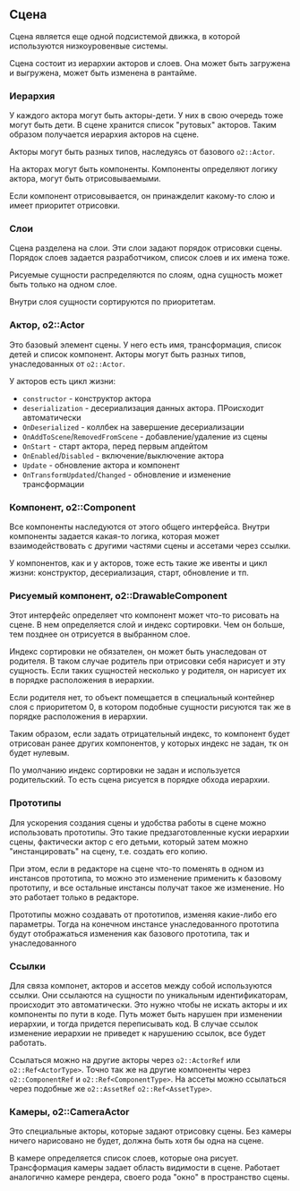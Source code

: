 ## Сцена
Сцена является еще одной подсистемой движка, в которой используются низкоуровенвые системы.

Сцена состоит из иерархии акторов и слоев. Она может быть загружена и выгружена, может быть изменена в рантайме.

### Иерархия
У каждого актора могут быть акторы-дети. У них в свою очередь тоже могут быть дети. В сцене хранится список "рутовых" акторов. Таким образом получается иерархия акторов на сцене.

Акторы могут быть разных типов, наследуясь от базового `o2::Actor`. 

На акторах могут быть компоненты. Компоненты определяют логику актора, могут быть отрисовываемыми.

Если компонент отрисовывается, он принажделит какому-то слою и имеет приоритет отрисовки.

### Слои
Сцена разделена на слои. Эти слои задают порядок отрисовки сцены. Порядок слоев задается разработчиком, список слоев и их имена тоже.

Рисуемые сущности распределяются по слоям, одна сущность может быть только на одном слое.

Внутри слоя сущности сортируются по приоритетам.

### Актор, o2::Actor
Это базовый элемент сцены. У него есть имя, трансформация, список детей и список компонент. Акторы могут быть разных типов, унаследованных от `o2::Actor`.

У акторов есть цикл жизни:
- `constructor` - конструктор актора
- `deserialization` - десериализация данных актора. ПРоисходит автоматически
- `OnDeserialized` - коллбек на завершение десериализации
- `OnAddToScene`/`RemovedFromScene` - добавление/удаление из сцены
- `OnStart` - старт актора, перед первым апдейтом
- `OnEnabled`/`Disabled` - включение/выключение актора
- `Update` - обновление актора и компонент
- `OnTransformUpdated`/`Changed` - обновление и изменение трансформации

### Компонент, o2::Component
Все компоненты наследуются от этого общего интерфейса. Внутри компоненты задается какая-то логика, которая может взаимодействовать с другими частями сцены и ассетами через ссылки.

У компонентов, как и у акторов, тоже есть такие же ивенты и цикл жизни: конструктор, десериализация, старт, обновление и тп.

### Рисуемый компонент, o2::DrawableComponent
Этот интерфейс определяет что компонент может что-то рисовать на сцене. В нем определяется слой и индекс сортировки. Чем он больше, тем позднее он отрисуется в выбранном слое.

Индекс сортировки не обязателен, он может быть унаследован от родителя. В таком случае родитель при отрисовки себя нарисует и эту сущность. Если таких сущностей несколько у родителя, он нарисует их в порядке расположения в иерархии.

Если родителя нет, то объект помещается в специальный контейнер слоя с приоритетом 0, в котором подобные сущности рисуются так же в порядке расположения в иерархии.

Таким образом, если задать отрицательный индекс, то компонент будет отрисован ранее других компонентов, у которых индекс не задан, тк он будет нулевым.

По умолчанию индекс сортировки не задан и используется родительский. То есть сцена рисуется в порядке обхода иерархии.

### Прототипы
Для ускорения создания сцены и удобства работы в сцене можно использовать прототипы. Это такие предзаготовленные куски иерархии сцены, фактически актор с его детьми, который затем можно "инстанцировать" на сцену, т.е. создать его копию.

При этом, если в редакторе на сцене что-то поменять в одном из инстансов прототипа, то можно это изменение применить к базовому прототипу, и все остальные инстансы получат такое же изменение. Но это работает только в редакторе.

Прототипы можно создавать от прототипов, изменяя какие-либо его параметры. Тогда на конечном инстансе унаследованного прототипа будут отображаться изменения как базового прототипа, так и унаследованного

### Ссылки
Для связа компонет, акторов и ассетов между собой используются ссылки. Они ссылаются на сущности по уникальным идентификаторам, происходит это автоматически. Это нужно чтобы не искать акторы и их компоненты по пути в коде. Путь может быть нарушен при изменении иерархии, и тогда придется переписывать код. В случае ссылок изменение иерархии не приведет к нарушению ссылок, все будет работать.

Ссылаться можно на другие акторы через `o2::ActorRef` или `o2::Ref<ActorType>`. Точно так же на другие компоненты через `o2::ComponentRef` и `o2::Ref<ComponentType>`. На ассеты можно ссылаться через подобные же `o2::AssetRef` `o2::Ref<AssetType>`.

### Камеры, o2::CameraActor
Это специальные акторы, которые задают отрисовку сцены. Без камеры ничего нарисовано не будет, должна быть хотя бы одна на сцене.

В камере определяется список слоев, которые она рисует. Трансформация камеры задает область видимости в сцене. Работает аналогично камере рендера, своего рода "окно" в пространство сцены.